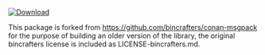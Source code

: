 [ ![Download](https://api.bintray.com/packages/matthew-d-jones/conan/msgpack%3Amatthew-d-jones/images/download.svg) ](https://bintray.com/matthew-d-jones/conan/msgpack%3Amatthew-d-jones/_latestVersion)

This package is forked from https://github.com/bincrafters/conan-msgpack for the purpose of building an older version of the library, the original bincrafters license is included as LICENSE-bincrafters.md.
